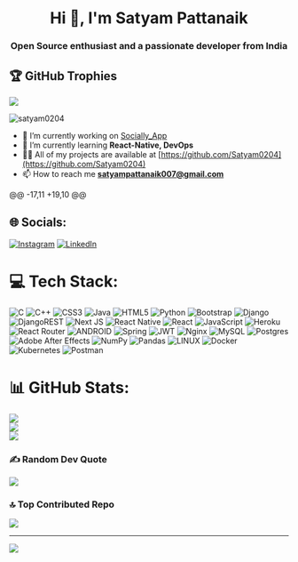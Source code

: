 <h1 align="center">Hi 👋, I'm Satyam Pattanaik</h1>
<h3 align="center">Open Source enthusiast and a passionate developer from India</h3>

## 🏆 GitHub Trophies
![](https://github-profile-trophy.vercel.app/?username=Satyam0204&theme=radical&no-frame=false&no-bg=false&margin-w=4)

<p align="left"> <img src="https://komarev.com/ghpvc/?username=satyam0204&label=Profile%20views&color=0e75b6&style=flat-square" alt="satyam0204" /> </p>

- 🔭 I’m currently working on [Socially_App](https://github.com/Satyam0204/Socially-App.git)
- 🌱 I’m currently learning **React-Native, DevOps**
- 👨‍💻 All of my projects are available at [https://github.com/Satyam0204](https://github.com/Satyam0204)
- 📫 How to reach me **satyampattanaik007@gmail.com**

@@ -17,11 +19,10 @@
</p>

## 🌐 Socials:
[![Instagram](https://img.shields.io/badge/Instagram-%23E4405F.svg?logo=Instagram&logoColor=white)](https://instagram.com/https://www.instagram.com/__sa.t.y.am__) [![LinkedIn](https://img.shields.io/badge/LinkedIn-%230077B5.svg?logo=linkedin&logoColor=white)](https://linkedin.com/in/https://www.linkedin.com/in/satyam-pattanaik-764063228/) 

# 💻 Tech Stack:
![C](https://img.shields.io/badge/c-%2300599C.svg?style=flat-square&logo=c&logoColor=white) ![C++](https://img.shields.io/badge/c++-%2300599C.svg?style=flat-square&logo=c%2B%2B&logoColor=white) ![CSS3](https://img.shields.io/badge/css3-%231572B6.svg?style=flat-square&logo=css3&logoColor=white) ![Java](https://img.shields.io/badge/java-%23ED8B00.svg?style=flat-square&logo=java&logoColor=white) ![HTML5](https://img.shields.io/badge/html5-%23E34F26.svg?style=flat-square&logo=html5&logoColor=white) ![Python](https://img.shields.io/badge/python-3670A0?style=flat-square&logo=python&logoColor=ffdd54) ![Bootstrap](https://img.shields.io/badge/bootstrap-%23563D7C.svg?style=flat-square&logo=bootstrap&logoColor=white) ![Django](https://img.shields.io/badge/django-%23092E20.svg?style=flat-square&logo=django&logoColor=white) ![DjangoREST](https://img.shields.io/badge/DJANGO-REST-ff1709?style=flat-square&logo=django&logoColor=white&color=ff1709&labelColor=gray) ![Next JS](https://img.shields.io/badge/Next-black?style=flat-square&logo=next.js&logoColor=white) ![React Native](https://img.shields.io/badge/react_native-%2320232a.svg?style=flat-square&logo=react&logoColor=%2361DAFB) ![React](https://img.shields.io/badge/react-%2320232a.svg?style=flat-square&logo=react&logoColor=%2361DAFB) ![JavaScript](https://img.shields.io/badge/javascript-%23323330.svg?style=flat-square&logo=javascript&logoColor=%23F7DF1E) ![Heroku](https://img.shields.io/badge/heroku-%23430098.svg?style=flat-square&logo=heroku&logoColor=white) ![React Router](https://img.shields.io/badge/React_Router-CA4245?style=flat-square&logo=react-router&logoColor=white) ![ANDROID](https://img.shields.io/badge/android-%2320232a.svg?style=flat-square&logo=android&logoColor=%a4c639) ![Spring](https://img.shields.io/badge/spring-%236DB33F.svg?style=flat-square&logo=spring&logoColor=white) ![JWT](https://img.shields.io/badge/JWT-black?style=flat-square&logo=JSON%20web%20tokens) ![Nginx](https://img.shields.io/badge/nginx-%23009639.svg?style=flat-square&logo=nginx&logoColor=white) ![MySQL](https://img.shields.io/badge/mysql-%2300f.svg?style=flat-square&logo=mysql&logoColor=white) ![Postgres](https://img.shields.io/badge/postgres-%23316192.svg?style=flat-square&logo=postgresql&logoColor=white) ![Adobe After Effects](https://img.shields.io/badge/Adobe%20After%20Effects-9999FF.svg?style=flat-square&logo=Adobe%20After%20Effects&logoColor=white) ![NumPy](https://img.shields.io/badge/numpy-%23013243.svg?style=flat-square&logo=numpy&logoColor=white) ![Pandas](https://img.shields.io/badge/pandas-%23150458.svg?style=flat-square&logo=pandas&logoColor=white) ![LINUX](https://img.shields.io/badge/Linux-FCC624?style=flat-square&logo=linux&logoColor=black) ![Docker](https://img.shields.io/badge/docker-%230db7ed.svg?style=flat-square&logo=docker&logoColor=white) ![Kubernetes](https://img.shields.io/badge/kubernetes-%23326ce5.svg?style=flat-square&logo=kubernetes&logoColor=white) ![Postman](https://img.shields.io/badge/Postman-FF6C37?style=flat-square&logo=postman&logoColor=white)
# 📊 GitHub Stats:
![](https://github-readme-stats.vercel.app/api?username=Satyam0204&theme=radical&hide_border=false&include_all_commits=false&count_private=true)<br/>
![](https://github-readme-streak-stats.herokuapp.com/?user=Satyam0204&theme=radical&hide_border=false)<br/>
![](https://github-readme-stats.vercel.app/api/top-langs/?username=Satyam0204&theme=radical&hide_border=false&include_all_commits=false&count_private=true&layout=compact)


### ✍️ Random Dev Quote
![](https://quotes-github-readme.vercel.app/api?type=horizontal&theme=radical)

### 🔝 Top Contributed Repo
![](https://github-contributor-stats.vercel.app/api?username=Satyam0204&limit=5&theme=radical&combine_all_yearly_contributions=true)

---
[![](https://visitcount.itsvg.in/api?id=Satyam0204&icon=0&color=0)](https://visitcount.itsvg.in)

<!-- Proudly created with GPRM ( https://gprm.itsvg.in ) -->
